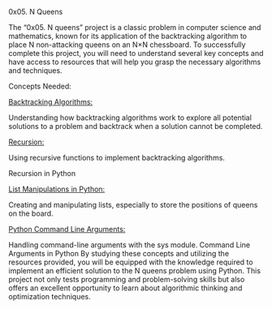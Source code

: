 0x05. N Queens

The “0x05. N queens” project is a classic problem in computer science and mathematics, known for its application of the backtracking algorithm to place N non-attacking queens on an N×N chessboard. To successfully complete this project, you will need to understand several key concepts and have access to resources that will help you grasp the necessary algorithms and techniques.

Concepts Needed:

[Backtracking Algorithms:](https://www.geeksforgeeks.org/introduction-to-backtracking-data-structure-and-algorithm-tutorials/)

Understanding how backtracking algorithms work to explore all potential solutions to a problem and backtrack when a solution cannot be completed.

[Recursion:](https://realpython.com/python-thinking-recursively/)

Using recursive functions to implement backtracking algorithms.

Recursion in Python

[List Manipulations in Python:](https://docs.python.org/3/tutorial/datastructures.html)

Creating and manipulating lists, especially to store the positions of queens on the board.

[Python Command Line Arguments:](https://docs.python.org/3.3/library/sys.html#sys.argv)

Handling command-line arguments with the sys module.
Command Line Arguments in Python
By studying these concepts and utilizing the resources provided, you will be equipped with the knowledge required to implement an efficient solution to the N queens problem using Python. This project not only tests programming and problem-solving skills but also offers an excellent opportunity to learn about algorithmic thinking and optimization techniques.
